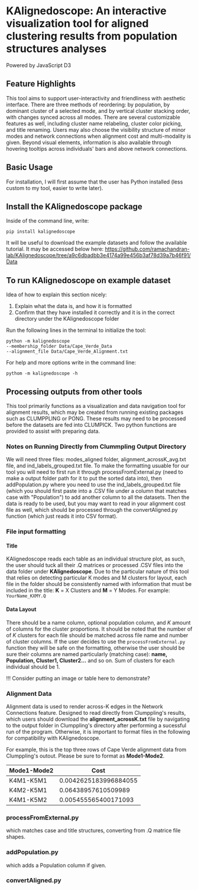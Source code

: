 # KAlignedoscope: An interactive visualization tool for aligned clustering results from population structures analyses
Powered by JavaScript D3
## Feature Highlights
This tool aims to support user-interactivity and friendliness with aesthetic interface. There are three methods of reordering: by population, by dominant cluster of a selected mode, and by vertical cluster stacking order, with changes synced across all modes. There are several customizable features as well, including cluster name relabeling, cluster color picking, and title renaming. Users may also choose the visibility structure of minor modes and network connections when alignment cost and multi-modality is given. Beyond visual elements, information is also available through hovering tooltips across individuals' bars and above network connections. 
## Basic Usage

For installation, I will first assume that the user has Python installed (less custom to my tool, easier to write later). 

## Install the KAlignedoscope package

Inside of the command line, write:
````
pip install kalignedoscope
````
It will be useful to download the example datasets and follow the available tutorial. It may be accessed below here: 
https://github.com/ramachandran-lab/KAlignedoscope/tree/a9c6dbadbb3e4174a99e456b3af78d39a7b46f91/Data

## To run KAlignedoscope on example dataset
Idea of how to explain this section nicely:
1. Explain what the data is, and how it is formatted
2. Confirm that they have installed it correctly and it is in the correct directory under the KAlignedoscope folder


Run the following lines in the terminal to initialize the tool:
````
python -m kalignedoscope 
--membership_folder Data/Cape_Verde_Data 
--alignment_file Data/Cape_Verde_Alignment.txt 
````
For help and more options write in the command line:
````
pythom -m kalignedoscope -h
````
## Processing outputs from other tools
This tool primarily functions as a visualization and data navigation tool for alignment results, which may be created from running existing packages such as CLUMPPLING or PONG. These results may need to be processed before the datasets are fed into CLUMPICK. Two python functions are provided to assist with preparing data.



### Notes on Running Directly from Clummpling Output Directory
We will need three files: modes_aligned folder, alignment_acrossK_avg.txt file, and ind_labels_grouped.txt file. To make the formatting usuable for our tool you will need to first run it through processFromExternal.py (need to make a output folder path for it to put the sorted data into), then addPopulation.py where you need to use the ind_labels_grouped.txt file (which you should first paste into a .CSV file under a column that matches case with "Population") to add another column to all the datasets. Then the data is ready to be used, but you may want to read in your alignment cost file as well, which should be processed through the convertAligned.py function (which just reads it into CSV format). 

### File input formatting 
#### Title 
KAlignedoscope reads each table as an individual structure plot, as such, the user should tuck all their .Q matrices or processed .CSV files into the data folder under **KAlignedoscope**. Due to the particular nature of this tool that relies on detecting particular K modes and M clusters for layout, each file in the folder should be consistently named with information that must be included in the title: **K** = X Clusters and **M** = Y Modes. For example: ````YourName_KXMY.Q````



#### Data Layout
There should be a name column, optional population column, and $K$ amount of columns for the cluster proportions. It should be noted that the number of of $K$ clusters for each file should be matched across file name and number of cluster columns. If the user decides to use the ````processFromExternal.py```` function they will be safe on the formatting, otherwise the user should be sure their columns are named particularly (matching case): **name, Population, Cluster1, Cluster2...** and so on. Sum of clusters for each individual should be 1.  

!!! Consider putting an image or table here to demonstrate?

### Alignment Data
Alignment data is used to render across-K edges in the Network Connections feature. Designed to read directly from Clumppling's results, which users should download the **alignment_acrossK.txt** file by navigating to the output folder in Clumppling's directory after performing a sucessful run of the program. Otherwise, it is important to format files in the following for compatibility with KAlignedoscope. 

For example, this is the top three rows of Cape Verde alignment data from Clumppling's outout. Please be sure to format as **Mode1-Mode2**. 

| Mode1-Mode2 | Cost                  |
|-------------|-----------------------|
| K4M1-K5M1   | 0.0042625183996884055 |
| K4M2-K5M1   | 0.06438957610509989   |
| K4M1-K5M2   | 0.005455565400171093  |


### processFromExternal.py
which matches case and title structures, converting from .Q matrice file shapes. 
### addPopulation.py
which adds a Population column if given. 
### convertAligned.py
